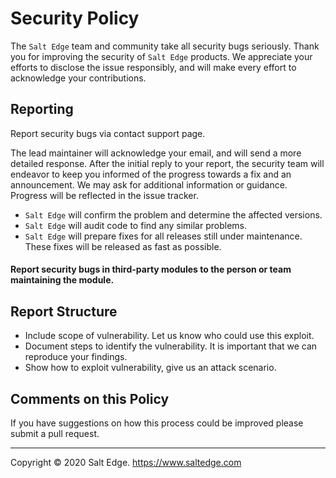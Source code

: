 # Security Policy  
  
The `Salt Edge` team and community take all security bugs seriously. Thank you for improving the security of `Salt Edge` products. We appreciate your efforts to disclose the issue responsibly, and will make every effort to acknowledge your contributions.
  
## Reporting
  
Report security bugs via contact support page.  

The lead maintainer will acknowledge your email, and will send a more detailed response. After the initial reply to your report, the security team will endeavor to keep you informed of the progress towards a fix and an announcement. We may ask for additional information or guidance. Progress will be reflected in the issue tracker.  
- `Salt Edge` will confirm the problem and determine the affected versions.
- `Salt Edge` will audit code to find any similar problems.
- `Salt Edge` will prepare fixes for all releases still under maintenance. These fixes will be released as fast as possible.
  
#### Report security bugs in third-party modules to the person or team maintaining the module.
  
## Report Structure
  
- Include scope of vulnerability. Let us know who could use this exploit.
- Document steps to identify the vulnerability. It is important that we can reproduce your findings.
- Show how to exploit vulnerability, give us an attack scenario.
  
## Comments on this Policy
  
If you have suggestions on how this process could be improved please submit a pull request.

---
Copyright © 2020 Salt Edge. https://www.saltedge.com
